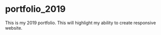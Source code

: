 # portfolio_2019
This is my 2019 portfolio.  This will highlight my ability to create responsive website.  
